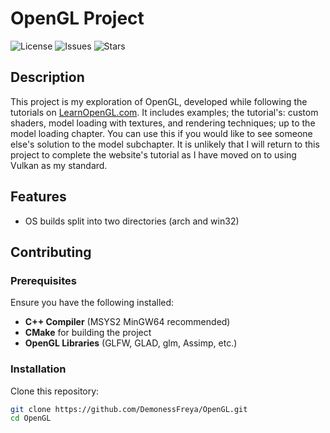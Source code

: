 # OpenGL Project

![License](https://img.shields.io/github/license/DemonessFreya/OpenGL?label=License&logo=github&color=blue)
![Issues](https://img.shields.io/github/issues/DemonessFreya/OpenGL)
![Stars](https://img.shields.io/github/stars/DemonessFreya/OpenGL)

## Description

This project is my exploration of OpenGL, developed while following the tutorials on [LearnOpenGL.com](https://learnopengl.com/). It includes examples; the tutorial's: custom shaders, model loading with textures, and rendering techniques; up to the model loading chapter. You can use this if you would like to see someone else's solution to the model subchapter. It is unlikely that I will return to this project to complete the website's tutorial as I have moved on to using Vulkan as my standard.

## Features

- OS builds split into two directories (arch and win32)

## Contributing

### Prerequisites

Ensure you have the following installed:

- **C++ Compiler** (MSYS2 MinGW64 recommended)
- **CMake** for building the project
- **OpenGL Libraries** (GLFW, GLAD, glm, Assimp, etc.)

### Installation

Clone this repository:

```bash
git clone https://github.com/DemonessFreya/OpenGL.git
cd OpenGL
